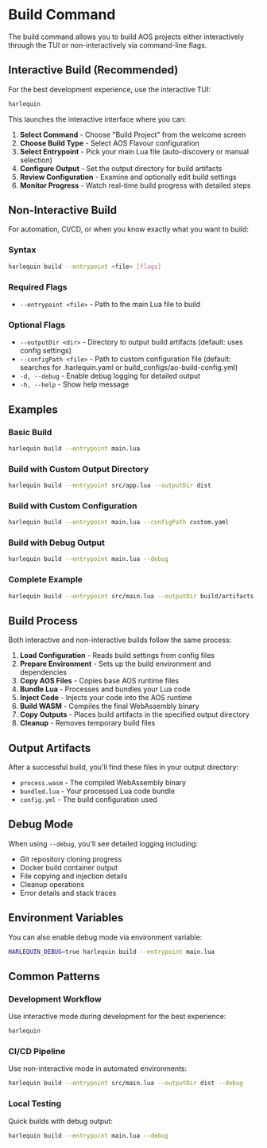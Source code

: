 # Build Command

The build command allows you to build AOS projects either interactively through the TUI or non-interactively via command-line flags.

## Interactive Build (Recommended)

For the best development experience, use the interactive TUI:

```bash
harlequin
```

This launches the interactive interface where you can:

1. **Select Command** - Choose "Build Project" from the welcome screen
2. **Choose Build Type** - Select AOS Flavour configuration
3. **Select Entrypoint** - Pick your main Lua file (auto-discovery or manual selection)
4. **Configure Output** - Set the output directory for build artifacts
5. **Review Configuration** - Examine and optionally edit build settings
6. **Monitor Progress** - Watch real-time build progress with detailed steps

## Non-Interactive Build

For automation, CI/CD, or when you know exactly what you want to build:

### Syntax

```bash
harlequin build --entrypoint <file> [flags]
```

### Required Flags

- `--entrypoint <file>` - Path to the main Lua file to build

### Optional Flags

- `--outputDir <dir>` - Directory to output build artifacts (default: uses config settings)
- `--configPath <file>` - Path to custom configuration file (default: searches for .harlequin.yaml or build_configs/ao-build-config.yml)
- `-d, --debug` - Enable debug logging for detailed output
- `-h, --help` - Show help message

## Examples

### Basic Build

```bash
harlequin build --entrypoint main.lua
```

### Build with Custom Output Directory

```bash
harlequin build --entrypoint src/app.lua --outputDir dist
```

### Build with Custom Configuration

```bash
harlequin build --entrypoint main.lua --configPath custom.yaml
```

### Build with Debug Output

```bash
harlequin build --entrypoint main.lua --debug
```

### Complete Example

```bash
harlequin build --entrypoint src/main.lua --outputDir build/artifacts --configPath configs/production.yaml --debug
```

## Build Process

Both interactive and non-interactive builds follow the same process:

1. **Load Configuration** - Reads build settings from config files
2. **Prepare Environment** - Sets up the build environment and dependencies
3. **Copy AOS Files** - Copies base AOS runtime files
4. **Bundle Lua** - Processes and bundles your Lua code
5. **Inject Code** - Injects your code into the AOS runtime
6. **Build WASM** - Compiles the final WebAssembly binary
7. **Copy Outputs** - Places build artifacts in the specified output directory
8. **Cleanup** - Removes temporary build files

## Output Artifacts

After a successful build, you'll find these files in your output directory:

- `process.wasm` - The compiled WebAssembly binary
- `bundled.lua` - Your processed Lua code bundle
- `config.yml` - The build configuration used

## Debug Mode

When using `--debug`, you'll see detailed logging including:

- Git repository cloning progress
- Docker build container output
- File copying and injection details
- Cleanup operations
- Error details and stack traces

## Environment Variables

You can also enable debug mode via environment variable:

```bash
HARLEQUIN_DEBUG=true harlequin build --entrypoint main.lua
```

## Common Patterns

### Development Workflow

Use interactive mode during development for the best experience:

```bash
harlequin
```

### CI/CD Pipeline

Use non-interactive mode in automated environments:

```bash
harlequin build --entrypoint src/main.lua --outputDir dist --debug
```

### Local Testing

Quick builds with debug output:

```bash
harlequin build --entrypoint main.lua --debug
```
